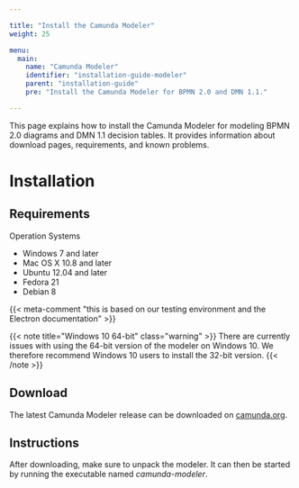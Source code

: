 ```yaml
---

title: "Install the Camunda Modeler"
weight: 25

menu:
  main:
    name: "Camunda Modeler"
    identifier: "installation-guide-modeler"
    parent: "installation-guide"
    pre: "Install the Camunda Modeler for BPMN 2.0 and DMN 1.1."

---
```


This page explains how to install the Camunda Modeler for modeling BPMN 2.0 diagrams and DMN 1.1 decision tables.
It provides information about download pages, requirements, and known problems.

# Installation

## Requirements

Operation Systems

* Windows 7 and later
* Mac OS X 10.8 and later
* Ubuntu 12.04 and later
* Fedora 21
* Debian 8

{{< meta-comment "this is based on our testing environment and the Electron documentation" >}}

{{< note title="Windows 10 64-bit" class="warning" >}}
  There are currently issues with using the 64-bit version of the modeler on Windows 10. We therefore recommend Windows 10 users to install the 32-bit version.
{{< /note >}}

## Download

The latest Camunda Modeler release can be downloaded on [camunda.org](https://camunda.org/download/modeler/).

## Instructions

After downloading, make sure to unpack the modeler. It can then be started by running the executable named *camunda-modeler*.

